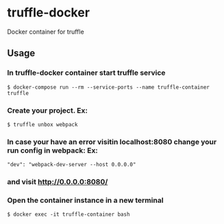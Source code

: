 # truffle-docker
Docker container for truffle

## Usage

### In truffle-docker container start truffle service
```$ docker-compose run --rm --service-ports --name truffle-container truffle```

### Create your project. Ex:
```$ truffle unbox webpack```

### In case your have an error visitin localhost:8080 change your run config in webpack: Ex:
```"dev": "webpack-dev-server --host 0.0.0.0"```

### and visit http://0.0.0.0:8080/

### Open the container instance in a new terminal
```$ docker exec -it truffle-container bash```